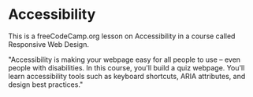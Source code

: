 # Accessibility
This is a freeCodeCamp.org lesson on Accessibility in a course called Responsive Web Design. 
 
"Accessibility is making your webpage easy for all people to use – even people with disabilities.
In this course, you'll build a quiz webpage. You'll learn accessibility tools such as keyboard shortcuts, ARIA attributes, and design best practices."
